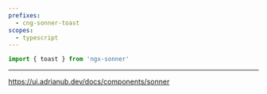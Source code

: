 ```yaml
---
prefixes:
  - cng-sonner-toast
scopes:
  - typescript
---
```


```ts
import { toast } from 'ngx-sonner'
```

---

https://ui.adrianub.dev/docs/components/sonner
